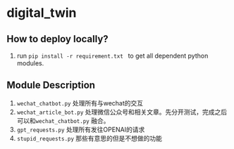 # digital_twin

## How to deploy locally? 

1. run ```pip install -r requirement.txt ``` to get all dependent python modules.


## Module Description 


1. ```wechat_chatbot.py``` 处理所有与wechat的交互
2. ```wechat_article_bot.py``` 处理微信公众号和相关文章。先分开测试，完成之后可以和```wechat_chatbot.py``` 融合。
3. ```gpt_requests.py``` 处理所有发往OPENAI的请求
4. ```stupid_requests.py``` 那些有意思的但是不想做的功能